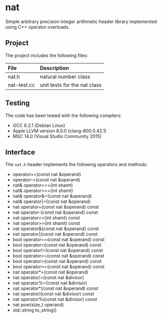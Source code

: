 # nat

Simple arbitrary precision integer arithmetic header library implemented using C++ operator overloads.

## Project

The project includes the following files:

File        | Description
:---        | :---
nat.h       | natural number class
nat-test.cc | unit tests for the nat class

## Testing

The code has been tested with the following compilers:

- GCC 6.2.1 (Debian Linux)
- Apple LLVM version 8.0.0 (clang-800.0.42.1)
- MSC 14.0 (Visual Studio Community 2015)


## Interface

The `nat.h` header implements the following operators and methods:

- operator+=(const nat &operand)
- operator-=(const nat &operand)
- nat& operator<<=(int shamt)
- nat& operator>>=(int shamt)
- nat& operator&=(const nat &operand)
- nat& operator|=(const nat &operand)
- nat operator+(const nat &operand) const
- nat operator-(const nat &operand) const
- nat operator<<(int shamt) const
- nat operator>>(int shamt) const
- nat operator&(const nat &operand) const
- nat operator|(const nat &operand) const
- bool operator==(const nat &operand) const
- bool operator<(const nat &operand) const
- bool operator!=(const nat &operand) const
- bool operator<=(const nat &operand) const
- bool operator>(const nat &operand) const
- bool operator>=(const nat &operand) const
- nat operator*=(const nat &operand) 
- nat operator/=(const nat &divisor)
- nat operator%=(const nat &divisor)
- nat operator*(const nat &operand) const
- nat operator/(const nat &divisor) const
- nat operator%(const nat &divisor) const
- nat pow(size_t operand)
- std::string to_string()
